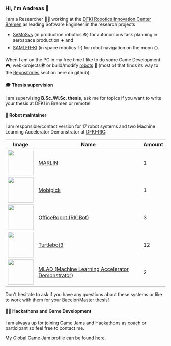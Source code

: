 ### Hi, I'm Andreas 👋

I am a Researcher 👨‍💻 working at the [DFKI Robotics Innovation Center Bremen](https://robotik.dfki-bremen.de/en/) as leading Software Engineer in the research projects
 * [SeMoSys](https://robotik.dfki-bremen.de/en/research/projects/semosys/) (in production robotics ⚙️) for autonomous task planning in aerospace production ✈️ and
 * [SAMLER-KI](https://robotik.dfki-bremen.de/en/research/projects/samler-ki/) (in space robotics ✨) for robot navigation on the moon 🌕.

<!--
My interests are:
 * robots in space ✨
 * task and motion planning 🗺️
 * controling robot fleets over the internet 🌍
 * game development 🎮 (using game engines for robot simulation)
 * building robots 🤖
-->

When I am on the PC in my free time I like to do some Game Development🎮, web-projects🌍 or build/modify [robots](https://github.com/brean/my-robot-fleet) 🤖 (most of that finds its way to the [Repositories](https://github.com/brean?tab=repositories) section here on github).

#### 🎓 Thesis supervision

I am supervising **B.Sc./M.Sc. thesis**, ask me for topics if you want to write your thesis at DFKI in Bremen or remote!

#### 🤖 Robot maintainer
I am responsible/contact version for 17 robot systems and two Machine Learning Accelerator Demonstrator at [DFKI-RIC](https://robotik.dfki-bremen.de/en/):

| Image | Name | Amount |
| -- | -- | -- |
| <img src="https://robotik.dfki-bremen.de/fileadmin/_processed_/0/f/csm_marlin_e15bef55b0.jpg" width="80" /> | [MARLIN](https://robotik.dfki-bremen.de/en/research/robot-systems/marlin) | 1 |
| <img src="https://robotik.dfki-bremen.de/fileadmin/_processed_/7/4/csm_20190401_HMI_mobipick_2_761c64338a.jpg" width="80" /> | [Mobipick](https://robotik.dfki-bremen.de/en/research/robot-systems/mobipick) | 1 |
| <img src="https://robotik.dfki-bremen.de/fileadmin/_processed_/e/f/csm_helloric_bots_ba979dd7ec.jpg" width="80" /> | [OfficeRobot (RICBot)](https://robotik.dfki-bremen.de/en/research/robot-systems/officerobot) | 3 |
| <img src="https://robotik.dfki-bremen.de/fileadmin/_processed_/d/a/csm_turtlebot03_fleet_9c00b83c74.jpg" width="80" /> | [Turtlebot3](https://robotik.dfki-bremen.de/en/research/robot-systems/turtlebot-3) | 12 |
| <img src="https://robotik.dfki-bremen.de/fileadmin/_processed_/2/8/csm_MLAD_f1891776f5.jpg" width="80" /> | [MLAD (Machine Learning Accelerator Demonstrator)](https://robotik.dfki-bremen.de/en/research/robot-systems/mlad) | 2 |

Don't hesitate to ask if you have any questions about these systems or like to work with them for your Bacelor/Master thesis!

#### 👨‍💻 Hackathons and Game Development

I am always up for joining Game Jams and Hackathons as coach or participant so feel free to contact me.

My Global Game Jam profile can be found [here](https://globalgamejam.org/users/brean).

<!--
**brean/brean** is a ✨ _special_ ✨ repository because its `README.md` (this file) appears on your GitHub profile.

Here are some ideas to get you started:

- 🔭 I’m currently working on ...
- 🌱 I’m currently learning ...
- 👯 I’m looking to collaborate on ...
- 🤔 I’m looking for help with ...
- 💬 Ask me about ...
- 📫 How to reach me: ...
- 😄 Pronouns: ...
- ⚡ Fun fact: ...
-->
